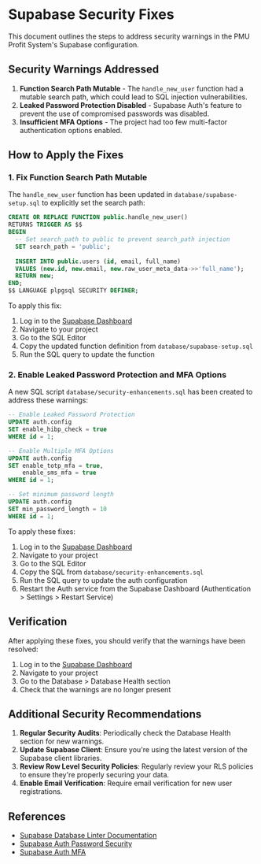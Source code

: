 # Supabase Security Fixes

This document outlines the steps to address security warnings in the PMU Profit System's Supabase configuration.

## Security Warnings Addressed

1. **Function Search Path Mutable** - The `handle_new_user` function had a mutable search path, which could lead to SQL injection vulnerabilities.
2. **Leaked Password Protection Disabled** - Supabase Auth's feature to prevent the use of compromised passwords was disabled.
3. **Insufficient MFA Options** - The project had too few multi-factor authentication options enabled.

## How to Apply the Fixes

### 1. Fix Function Search Path Mutable

The `handle_new_user` function has been updated in `database/supabase-setup.sql` to explicitly set the search path:

```sql
CREATE OR REPLACE FUNCTION public.handle_new_user() 
RETURNS TRIGGER AS $$
BEGIN
  -- Set search_path to public to prevent search_path injection
  SET search_path = 'public';
  
  INSERT INTO public.users (id, email, full_name)
  VALUES (new.id, new.email, new.raw_user_meta_data->>'full_name');
  RETURN new;
END;
$$ LANGUAGE plpgsql SECURITY DEFINER;
```

To apply this fix:

1. Log in to the [Supabase Dashboard](https://supabase.com/dashboard)
2. Navigate to your project
3. Go to the SQL Editor
4. Copy the updated function definition from `database/supabase-setup.sql`
5. Run the SQL query to update the function

### 2. Enable Leaked Password Protection and MFA Options

A new SQL script `database/security-enhancements.sql` has been created to address these warnings:

```sql
-- Enable Leaked Password Protection
UPDATE auth.config
SET enable_hibp_check = true
WHERE id = 1;

-- Enable Multiple MFA Options
UPDATE auth.config
SET enable_totp_mfa = true,
    enable_sms_mfa = true
WHERE id = 1;

-- Set minimum password length
UPDATE auth.config
SET min_password_length = 10
WHERE id = 1;
```

To apply these fixes:

1. Log in to the [Supabase Dashboard](https://supabase.com/dashboard)
2. Navigate to your project
3. Go to the SQL Editor
4. Copy the SQL from `database/security-enhancements.sql`
5. Run the SQL query to update the auth configuration
6. Restart the Auth service from the Supabase Dashboard (Authentication > Settings > Restart Service)

## Verification

After applying these fixes, you should verify that the warnings have been resolved:

1. Log in to the [Supabase Dashboard](https://supabase.com/dashboard)
2. Navigate to your project
3. Go to the Database > Database Health section
4. Check that the warnings are no longer present

## Additional Security Recommendations

1. **Regular Security Audits**: Periodically check the Database Health section for new warnings.
2. **Update Supabase Client**: Ensure you're using the latest version of the Supabase client libraries.
3. **Review Row Level Security Policies**: Regularly review your RLS policies to ensure they're properly securing your data.
4. **Enable Email Verification**: Require email verification for new user registrations.

## References

- [Supabase Database Linter Documentation](https://supabase.com/docs/guides/database/database-linter)
- [Supabase Auth Password Security](https://supabase.com/docs/guides/auth/password-security)
- [Supabase Auth MFA](https://supabase.com/docs/guides/auth/auth-mfa) 